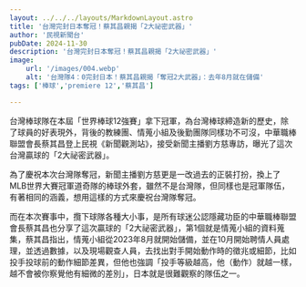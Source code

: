```yaml
---
layout: ../../../layouts/MarkdownLayout.astro
title: '台灣完封日本奪冠！蔡其昌親揭「2大祕密武器」'
author: '民視新聞台'
pubDate: 2024-11-30
description: '台灣完封日本奪冠！蔡其昌親揭「2大祕密武器」'
image: 
    url: '/images/004.webp'
    alt: '台灣隊4：0完封日本！蔡其昌親揭「奪冠2大武器」：去年8月就在儲備'
tags: ['棒球','premiere 12','蔡其昌']

---
```

台灣棒球隊在本屆「世界棒球12強賽」拿下冠軍，為台灣棒球締造新的歷史，除了球員的好表現外，背後的教練團、情蒐小組及後勤團隊同樣功不可沒，中華職棒聯盟會長蔡其昌登上民視《新聞觀測站》，接受新聞主播劉方慈專訪，曝光了這次台灣贏球的「2大祕密武器」。

為了慶祝本次台灣隊奪冠，新聞主播劉方慈更是一改過去的正裝打扮，換上了MLB世界大賽冠軍道奇隊的棒球外套，雖然不是台灣隊，但同樣也是冠軍隊伍，有著相同的涵義，想用這樣的方式來慶祝台灣隊奪冠。

而在本次賽事中，攬下球隊各種大小事，是所有球迷公認隱藏功臣的中華職棒聯盟會長蔡其昌也分享了這次贏球的「2大祕密武器」，第1個就是情蒐小組的資料蒐集，蔡其昌指出，情蒐小組從2023年8月就開始儲備，並在10月開始聘情人員處理，並透過數據，以及現場觀查人員，去找出對手開始動作時的徵兆或細節，比如投手投球前的動作細節差異，但他也強調「投手等級越高，他（動作）就越一樣，越不會被你察覺他有細微的差別」，日本就是很難觀察的隊伍之一。

